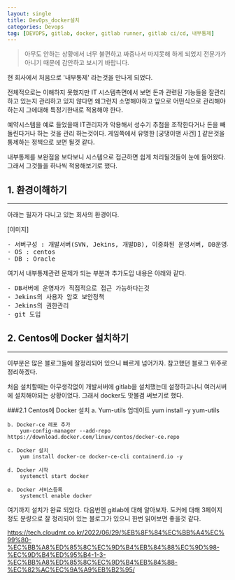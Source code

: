 ```yaml
---
layout: single
title: DevOps_docker설치
categories: Devops
tag: [DEVOPS, gitlab, docker, gitlab runner, gitlab ci/cd, 내부통제]
---
```




> 아무도 안하는 상황에서 너무 불편하고 짜증나서 마지못해 하게 되었지 전문가가 아니기 때문에 감안하고 보시기 바랍니다.


현 회사에서 처음으로 '내부통제' 라는것을 만나게 되었다.

전체적으로는 이해하지 못했지만 IT 시스템측면에서 보면 돈과 관련된 기능들을 잘관리하고 있는지
관리하고 있지 않다면 왜그런지 소명해야하고 앞으로 어떤식으로 관리해야하는지 그에대해 특정기한내로 적용해야 한다.

예약시스템을 예로 들었을때 IT관리자가 악용해서 성수기 추첨을 조작한다거나 돈을 빼돌린다거나 하는 것을
관리 하는것이다. 게임쪽에서 유명한 [궁댕이맨 사건] [1] 같은것을 통제하는 정책으로 보면 될것 같다.

내부통제를 보완점을 보다보니 시스템으로 접근하면 쉽게 처리될것들이 눈에 들어왔다. 그래서 그것들을
하나씩 적용해보기로 했다.

## 1. 환경이해하기
- - -
아래는 필자가 다니고 있는 회사의 환경이다.

[이미지]
<pre>
- 서버구성 : 개발서버(SVN, Jekins, 개발DB), 이중화된 운영서버, DB운영서버
- OS : centos
- DB : Oracle
</pre>

여기서 내부통제관련 문제가 되는 부분과 추가도입 내용은 아래와 같다. 
<pre>
- DB서버에 운영자가 직접적으로 접근 가능하다는것
- Jekins의 사용자 암호 보안정책
- Jekins의 권한관리
- git 도입
</pre>

## 2. Centos에 Docker 설치하기
- - -

이부분은 많은 블로그들에 잘정리되어 있으니 빠르게 넘어가자.
참고했던 블로그 위주로 정리하겠다. 

처음 설치할때는 아무생각없이 개발서버에 gitlab을 설치했는데 설정하고나니 여러서버에 설치해야되는 상황이었다.
그래서 docker도 맛볼겸 써보기로 했다.


###2.1 Centos에 Docker 설치
    a. Yum-utils 업데이트 
        yum install -y yum-utils

    b. Docker-ce 레포 추가
        yum-config-manager --add-repo https://download.docker.com/linux/centos/docker-ce.repo

    c. Docker 설치
        yum install docker-ce docker-ce-cli containerd.io -y

    d. Docker 시작
        systemctl start docker

    e. Docker 서비스등록
        systemctl enable docker


여기까지 설치가 완료 되었다. 다음번엔 gitlab에 대해 알아보자.
도커에 대해 3페이지 정도 분량으로 잘 정리되어 있는 블로그가 있으니 한번 읽어보면 좋을것 같다.

https://tech.cloudmt.co.kr/2022/06/29/%EB%8F%84%EC%BB%A4%EC%99%80-%EC%BB%A8%ED%85%8C%EC%9D%B4%EB%84%88%EC%9D%98-%EC%9D%B4%ED%95%B4-1-3-%EC%BB%A8%ED%85%8C%EC%9D%B4%EB%84%88-%EC%82%AC%EC%9A%A9%EB%B2%95/



[1]: https://namu.wiki/w/%EB%8D%98%EC%A0%84%EC%95%A4%ED%8C%8C%EC%9D%B4%ED%84%B0%20%EC%A7%81%EC%9B%90%20%EA%B6%8C%ED%95%9C%20%EB%82%A8%EC%9A%A9%20%EB%85%BC%EB%9E%80